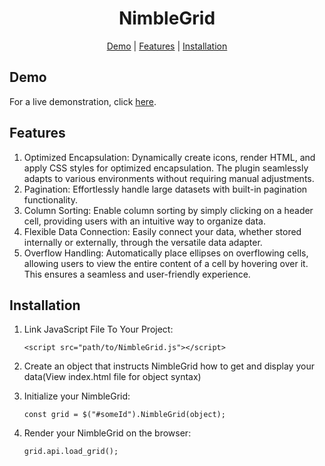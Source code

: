 <div align="center">

# NimbleGrid

[Demo](https://global-virtual-networks.github.io/Grid-Plugin/) | [Features](#featurs) | [Installation](#installation) 

</div>

## Demo

For a live demonstration, click [here](https://global-virtual-networks.github.io/Grid-Plugin/).

## Features
1. Optimized Encapsulation: Dynamically create icons, render HTML, and apply CSS styles for optimized encapsulation. The plugin seamlessly adapts to various environments without requiring manual adjustments.
2. Pagination: Effortlessly handle large datasets with built-in pagination functionality.
3. Column Sorting: Enable column sorting by simply clicking on a header cell, providing users with an intuitive way to organize data.
4. Flexible Data Connection: Easily connect your data, whether stored internally or externally, through the versatile data adapter.
5. Overflow Handling: Automatically place ellipses on overflowing cells, allowing users to view the entire content of a cell by hovering over it. This ensures a seamless and user-friendly experience.

## Installation
  
1. Link JavaScript File To Your Project:

   ```<script src="path/to/NimbleGrid.js"></script>```

2. Create an object that instructs NimbleGrid how to get and display your data(View index.html file for object syntax)

3. Initialize your NimbleGrid:

   ```const grid = $("#someId").NimbleGrid(object);```
   
4. Render your NimbleGrid on the browser:

   ```grid.api.load_grid();```

